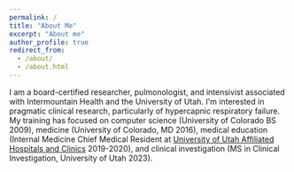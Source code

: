 ```yaml
---
permalink: /
title: "About Me"
excerpt: "About me"
author_profile: true
redirect_from:
  - /about/
  - /about.html
---
```


I am a board-certified researcher, pulmonologist, and intensivist associated with Intermountain Health and the University of Utah. I'm interested in pragmatic clinical research, particularly of hypercapnic respiratory failure. My training has focused on computer science (University of Colorado BS 2009), medicine (University of Colorado, MD 2016), medical education (Internal Medicine Chief Medical Resident at [University of Utah Affiliated Hospitals and Clinics](https://medicine.utah.edu/internalmedicine/residency/) 2019-2020), and clinical investigation (MS in Clinical Investigation, University of Utah 2023).